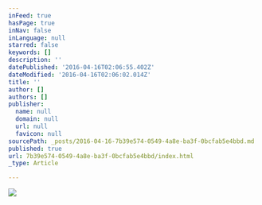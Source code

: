 ```yaml
---
inFeed: true
hasPage: true
inNav: false
inLanguage: null
starred: false
keywords: []
description: ''
datePublished: '2016-04-16T02:06:55.402Z'
dateModified: '2016-04-16T02:06:02.014Z'
title: ''
author: []
authors: []
publisher:
  name: null
  domain: null
  url: null
  favicon: null
sourcePath: _posts/2016-04-16-7b39e574-0549-4a8e-ba3f-0bcfab5e4bbd.md
published: true
url: 7b39e574-0549-4a8e-ba3f-0bcfab5e4bbd/index.html
_type: Article

---
```

![](https://the-grid-user-content.s3-us-west-2.amazonaws.com/47ce6397-8f1a-4151-a835-0ac602fb1780.jpg)